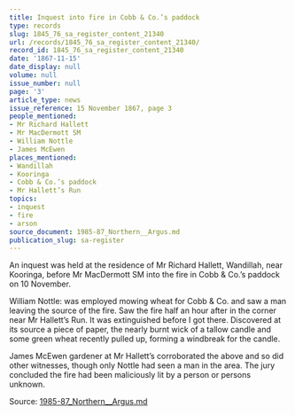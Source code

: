 ```yaml
---
title: Inquest into fire in Cobb & Co.’s paddock
type: records
slug: 1845_76_sa_register_content_21340
url: /records/1845_76_sa_register_content_21340/
record_id: 1845_76_sa_register_content_21340
date: '1867-11-15'
date_display: null
volume: null
issue_number: null
page: '3'
article_type: news
issue_reference: 15 November 1867, page 3
people_mentioned:
- Mr Richard Hallett
- Mr MacDermott SM
- William Nottle
- James McEwen
places_mentioned:
- Wandillah
- Kooringa
- Cobb & Co.’s paddock
- Mr Hallett’s Run
topics:
- inquest
- fire
- arson
source_document: 1985-87_Northern__Argus.md
publication_slug: sa-register
---
```


An inquest was held at the residence of Mr Richard Hallett, Wandillah, near Kooringa, before Mr MacDermott SM into the fire in Cobb & Co.’s paddock on 10 November.

William Nottle: was employed mowing wheat for Cobb & Co. and saw a man leaving the source of the fire.  Saw the fire half an hour after in the corner near Mr Hallett’s Run.  It was extinguished before I got there.  Discovered at its source a piece of paper, the nearly burnt wick of a tallow candle and some green wheat recently pulled up, forming a windbreak for the candle.

James McEwen gardener at Mr Hallett’s corroborated the above and so did other witnesses, though only Nottle had seen a man in the area.  The jury concluded the fire had been maliciously lit by a person or persons unknown.

Source: [1985-87_Northern__Argus.md](/downloads/markdown/1985-87_Northern__Argus.md)
